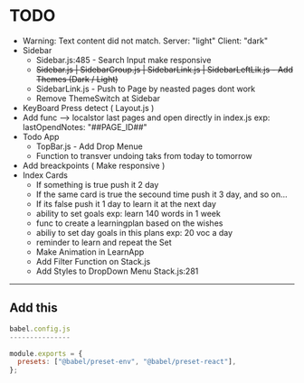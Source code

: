 # TODO

- Warning: Text content did not match. Server: "light" Client: "dark"
- Sidebar
  - Sidebar.js:485 - Search Input make responsive
  - ~~Sidebar.js | SidebarGroup.js | SidebarLink.js | SidebarLeftLik.js - Add Themes (Dark / Light)~~
  - SidebarLink.js - Push to Page by neasted pages dont work
  - Remove ThemeSwitch at Sidebar
- KeyBoard Press detect ( Layout.js )
- Add func --> localstor last pages and open directly in index.js exp: lastOpendNotes: "##PAGE_ID##"
- Todo App
  - TopBar.js - Add Drop Menue
  - Function to transver undoing taks from today to tomorrow
- Add breackpoints ( Make responsive )
- Index Cards
  - If something is true push it 2 day
  - If the same card is true the secound time push it 3 day, and so on...
  - If its false push it 1 day to learn it at the next day
  - ability to set goals exp: learn 140 words in 1 week
  - func to create a learningplan based on the wishes
  - abiliy to set day goals in this plans exp: 20 voc a day
  - reminder to learn and repeat the Set
  - Make Animation in LearnApp
  - Add Filter Function on Stack.js
  - Add Styles to DropDown Menu Stack.js:281

---

## Add this

```js
babel.config.js
---------------

module.exports = {
  presets: ["@babel/preset-env", "@babel/preset-react"],
};
```
